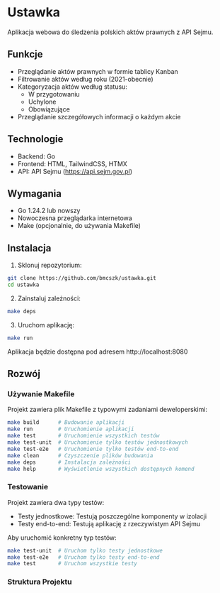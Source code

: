 # Ustawka

Aplikacja webowa do śledzenia polskich aktów prawnych z API Sejmu.

## Funkcje

- Przeglądanie aktów prawnych w formie tablicy Kanban
- Filtrowanie aktów według roku (2021-obecnie)
- Kategoryzacja aktów według statusu:
  - W przygotowaniu
  - Uchylone
  - Obowiązujące
- Przeglądanie szczegółowych informacji o każdym akcie

## Technologie

- Backend: Go
- Frontend: HTML, TailwindCSS, HTMX
- API: API Sejmu (https://api.sejm.gov.pl)

## Wymagania

- Go 1.24.2 lub nowszy
- Nowoczesna przeglądarka internetowa
- Make (opcjonalnie, do używania Makefile)

## Instalacja

1. Sklonuj repozytorium:
```bash
git clone https://github.com/bmcszk/ustawka.git
cd ustawka
```

2. Zainstaluj zależności:
```bash
make deps
```

3. Uruchom aplikację:
```bash
make run
```

Aplikacja będzie dostępna pod adresem http://localhost:8080

## Rozwój

### Używanie Makefile

Projekt zawiera plik Makefile z typowymi zadaniami deweloperskimi:

```bash
make build      # Budowanie aplikacji
make run        # Uruchomienie aplikacji
make test       # Uruchomienie wszystkich testów
make test-unit  # Uruchomienie tylko testów jednostkowych
make test-e2e   # Uruchomienie tylko testów end-to-end
make clean      # Czyszczenie plików budowania
make deps       # Instalacja zależności
make help       # Wyświetlenie wszystkich dostępnych komend
```

### Testowanie

Projekt zawiera dwa typy testów:
- Testy jednostkowe: Testują poszczególne komponenty w izolacji
- Testy end-to-end: Testują aplikację z rzeczywistym API Sejmu

Aby uruchomić konkretny typ testów:
```bash
make test-unit  # Uruchom tylko testy jednostkowe
make test-e2e   # Uruchom tylko testy end-to-end
make test       # Uruchom wszystkie testy
```

### Struktura Projektu

```
